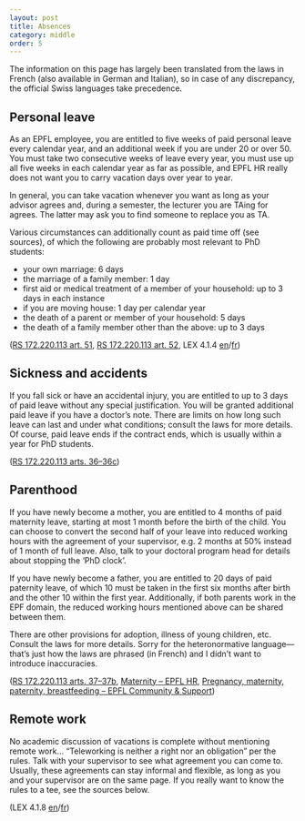 ```yaml
---
layout: post
title: Absences
category: middle
order: 5
---
```


The information on this page has largely been translated from the laws in French
(also available in German and Italian), so in case of any discrepancy, the
official Swiss languages take precedence.

## Personal leave

As an EPFL employee, you are entitled to five weeks of paid personal leave every
calendar year, and an additional week if you are under 20 or over 50. You must
take two consecutive weeks of leave every year, you must use up all five
weeks in each calendar year as far as possible, and EPFL HR really does not want
you to carry vacation days over year to year.

In general, you can take vacation whenever you want as long as your advisor agrees and, during a semester, the lecturer you are TAing for agrees.
The latter may ask you to find someone to replace you as TA.

Various circumstances can additionally count as paid time off (see sources), of
which the following are probably most relevant to PhD students:
* your own marriage: 6 days
* the marriage of a family member: 1 day
* first aid or medical treatment of a member of your household: up to 3 days in each instance
* if you are moving house: 1 day per calendar year
* the death of a parent or member of your household: 5 days
* the death of a family member other than the above: up to 3 days

([RS 172.220.113 art. 51](https://www.fedlex.admin.ch/eli/cc/2001/279/fr#art_51),
[RS 172.220.113 art. 52](https://www.fedlex.admin.ch/eli/cc/2001/279/fr#art_52),
LEX 4.1.4 [en](https://www.epfl.ch/about/overview/wp-content/uploads/2019/09/4.1.4_r_gestion_temps_travail_an.pdf)/[fr](https://www.epfl.ch/about/overview/wp-content/uploads/2019/09/4.1.4_r_gestion_temps_travail_fr.pdf))

## Sickness and accidents

If you fall sick or have an accidental injury, you are entitled to up to 3 days
of paid leave without any special justification. You will be granted additional
paid leave if you have a doctor’s note. There are limits on how long such leave
can last and under what conditions; consult the laws for more details. Of
course, paid leave ends if the contract ends, which is usually within a year for
PhD students.

([RS 172.220.113 arts. 36–36c](https://www.fedlex.admin.ch/eli/cc/2001/279/fr#art_36))

## Parenthood

If you have newly become a mother, you are entitled to 4 months of paid
maternity leave, starting at most 1 month before the birth of the child. You can
choose to convert the second half of your leave into reduced working hours with
the agreement of your supervisor, e.g. 2 months at 50% instead of 1 month of
full leave. Also, talk to your doctoral program head for details about stopping
the ‘PhD clock’.

If you have newly become a father, you are entitled to 20 days of paid paternity
leave, of which 10 must be taken in the first six months after birth and the
other 10 within the first year. Additionally, if both parents work in the EPF
domain, the reduced working hours mentioned above can be shared between them.

There are other provisions for adoption, illness of young children, etc. Consult
the laws for more details. Sorry for the heteronormative language—that’s just
how the laws are phrased (in French) and I didn’t want to introduce inaccuracies.

([RS 172.220.113 arts. 37–37b](https://www.fedlex.admin.ch/eli/cc/2001/279/fr#art_37),
[Maternity – EPFL HR](https://www.epfl.ch/campus/services/human-resources/en/maternity/),
[Pregnancy, maternity, paternity, breastfeeding – EPFL Community & Support](https://www.epfl.ch/campus/community/family-and-work-life/pregnancy-maternity-paternity-breastfeeding/))

## Remote work

No academic discussion of vacations is complete without mentioning remote work…
“Teleworking is neither a right nor an obligation” per the rules. Talk with your
supervisor to see what agreement you can come to. Usually, these agreements can
stay informal and flexible, as long as you and your supervisor are on the same
page. If you really want to know the rules to a tee, see the sources below.

(LEX 4.1.8 [en](https://www.epfl.ch/about/overview/wp-content/uploads/2022/02/LEX-4.1.8_EN.pdf)/[fr](https://www.epfl.ch/about/overview/wp-content/uploads/2022/02/LEX-4.1.8.pdf))
